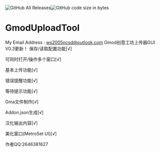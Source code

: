 ![GitHub All Releases](https://img.shields.io/github/downloads/Cjjj-sys/GmodUploadTool/total)![GitHub code size in bytes](https://img.shields.io/github/languages/code-size/Cjjj-sys/GmodUploadTool)
# GmodUploadTool
My Email Address : ws2005ncsd@outlook.com
Gmod创意工坊上传器GUI  
V0.3更新！ 
保存/读取配置功能[√]

可同时打开/操作多个窗口[√]

基本上传功能[√]  

错误提醒功能[√]  

等待提示功能[√]  

Gma文件制作[√]  

Addon.json生成[√]  

汉化输出内容[√]  

美化窗口(MetroSet UI)[√] 

作者QQ:2646381627
